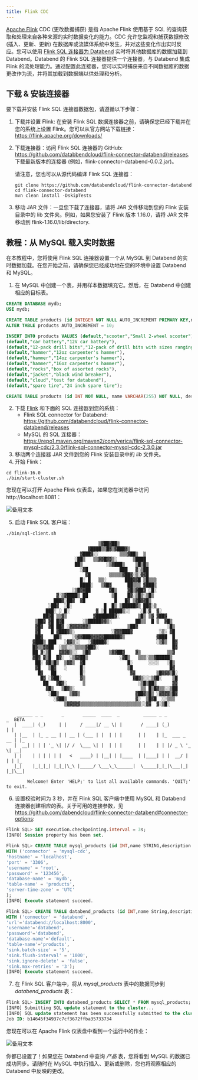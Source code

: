 ```yaml
---
title: Flink CDC
---
```


[Apache Flink](https://github.com/apache/flink) CDC (更改数据捕获) 是指 Apache Flink 使用基于 SQL 的查询获取和处理来自各种来源的实时数据变化的能力。CDC 允许您监视和捕获数据修改 (插入、更新、更新) 在数据库或流媒体系统中发生，并对这些变化作出实时反应。您可以使用 [Flink SQL 连接器为 Databend](https://github.com/databendcloud/flink-connector-databend) 实时将其他数据库的数据加载到 Databend。Databend 的 Flink SQL 连接器提供一个连接器，与 Databend 集成 Flink 的流处理能力。通过配置此连接器，您可以实时捕获来自不同数据库的数据更改作为流，并将其加载到数据端以供处理和分析。

## 下载 & 安装连接器

要下载并安装 Flink SQL 连接器数据包，请遵循以下步骤：

1. 下载并设置 Flink: 在安装 Flink SQL 数据连接器之前，请确保您已经下载并在您的系统上设置 Flink。您可以从官方网站下载链接：https://flink.apache.org/downloads/

2. 下载连接器：访问 Flink SQL 连接器的 GitHub: https://github.com/databbendcloud/flink-connector-databend/releases. 下载最新版本的连接器 (例如，flink-connector-databend-0.0.2.jar)。

    请注意，您也可以从源代码编译 Flink SQL 连接器：

    ```shell
    git clone https://github.com/databendcloud/flink-connector-databend
    cd flink-connector-databend
    mvn clean install -DskipTests
    ```

3. 移动 JAR 文件：一旦您下载了连接器，请将 JAR 文件移动到您的 Flink 安装目录中的 lib 文件夹。例如，如果您安装了 Flink 版本 1.16.0，请将 JAR 文件移动到 flink-1.16.0/lib/directory.

## 教程：从 MySQL 载入实时数据

在本教程中，您将使用 Flink SQL 连接器设置一个从 MySQL 到 Databend 的实时数据加载。在您开始之前，请确保您已经成功地在您的环境中设置 Databend 和 MySQL。

1. 在 MySQL 中创建一个表，并用样本数据填充它。然后，在 Databend 中创建相应的目标表。

```sql title='In MySQL:'
CREATE DATABASE mydb;
USE mydb;

CREATE TABLE products (id INTEGER NOT NULL AUTO_INCREMENT PRIMARY KEY,name VARCHAR(255) NOT NULL,description VARCHAR(512));
ALTER TABLE products AUTO_INCREMENT = 10;

INSERT INTO products VALUES (default,"scooter","Small 2-wheel scooter"),
(default,"car battery","12V car battery"),
(default,"12-pack drill bits","12-pack of drill bits with sizes ranging from #40 to #3"),
(default,"hammer","12oz carpenter's hammer"),
(default,"hammer","14oz carpenter's hammer"),
(default,"hammer","16oz carpenter's hammer"),
(default,"rocks","box of assorted rocks"),
(default,"jacket","black wind breaker"),
(default,"cloud","test for databend"),
(default,"spare tire","24 inch spare tire");
```

```sql title='In Databend:'
CREATE TABLE products (id INT NOT NULL, name VARCHAR(255) NOT NULL, description VARCHAR(512) );
```

2. 下载 [Flink](https://flink.apache.org/downloads/) 和下面的 SQL 连接器到您的系统：
    - Flink SQL connector for Databend: https://github.com/databendcloud/flink-connector-databend/releases
    - MySQL 的 SQL 连接器：https://repo1.maven.org/maven2/com/verica/flink-sql-connector-mysql-cdc/2.3.0/flink-sql-connector-mysql-cdc-2.3.0.jar
3. 移动两个连接器 JAR 文件到您的 Flink 安装目录中的 *lib* 文件夹。
4. 开始 Flink：

```shell
cd flink-16.0
./bin/start-cluster.sh
```

您现在可以打开 Apache Flink 仪表盘，如果您在浏览器中访问 http://localhost:8081：

![备用文本](/img/load/cdc-dashboard.png)

5. 启动 Flink SQL 客户端：

```shell
./bin/sql-client.sh

                                   ▒▓██▓██▒
                               ▓████▒▒█▓▒▓███▓▒
                            ▓███▓░░        ▒▒▒▓██▒  ▒
                          ░██▒   ▒▒▓▓█▓▓▒░      ▒████
                          ██▒         ░▒▓███▒    ▒█▒█▒
                            ░▓█            ███   ▓░▒██
                              ▓█       ▒▒▒▒▒▓██▓░▒░▓▓█
                            █░ █   ▒▒░       ███▓▓█ ▒█▒▒▒
                            ████░   ▒▓█▓      ██▒▒▒ ▓███▒
                         ░▒█▓▓██       ▓█▒    ▓█▒▓██▓ ░█░
                   ▓░▒▓████▒ ██         ▒█    █▓░▒█▒░▒█▒
                  ███▓░██▓  ▓█           █   █▓ ▒▓█▓▓█▒
                ░██▓  ░█░            █  █▒ ▒█████▓▒ ██▓░▒
               ███░ ░ █░          ▓ ░█ █████▒░░    ░█░▓  ▓░
              ██▓█ ▒▒▓▒          ▓███████▓░       ▒█▒ ▒▓ ▓██▓
           ▒██▓ ▓█ █▓█       ░▒█████▓▓▒░         ██▒▒  █ ▒  ▓█▒
           ▓█▓  ▓█ ██▓ ░▓▓▓▓▓▓▓▒              ▒██▓           ░█▒
           ▓█    █ ▓███▓▒░              ░▓▓▓███▓          ░▒░ ▓█
           ██▓    ██▒    ░▒▓▓███▓▓▓▓▓██████▓▒            ▓███  █
          ▓███▒ ███   ░▓▓▒░░   ░▓████▓░                  ░▒▓▒  █▓
          █▓▒▒▓▓██  ░▒▒░░░▒▒▒▒▓██▓░                            █▓
          ██ ▓░▒█   ▓▓▓▓▒░░  ▒█▓       ▒▓▓██▓    ▓▒          ▒▒▓
          ▓█▓ ▓▒█  █▓░  ░▒▓▓██▒            ░▓█▒   ▒▒▒░▒▒▓█████▒
           ██░ ▓█▒█▒  ▒▓▓▒  ▓█                █░      ░░░░   ░█▒
           ▓█   ▒█▓   ░     █░                ▒█              █▓
            █▓   ██         █░                 ▓▓        ▒█▓▓▓▒█░
             █▓ ░▓██░       ▓▒                  ▓█▓▒░░░▒▓█░    ▒█
              ██   ▓█▓░      ▒                    ░▒█▒██▒      ▓▓
               ▓█▒   ▒█▓▒░                         ▒▒ █▒█▓▒▒░░▒██
                ░██▒    ▒▓▓▒                     ▓██▓▒█▒ ░▓▓▓▓▒█▓
                  ░▓██▒                          ▓░  ▒█▓█  ░░▒▒▒
                      ▒▓▓▓▓▓▒▒▒▒▒▒▒▒▒▒▒▒▒▒▒▒▒▒▒▒▒▒▒░░▓▓  ▓░▒█░

    ______ _ _       _       _____  ____  _         _____ _ _            _  BETA   
   |  ____| (_)     | |     / ____|/ __ \| |       / ____| (_)          | |  
   | |__  | |_ _ __ | | __ | (___ | |  | | |      | |    | |_  ___ _ __ | |_ 
   |  __| | | | '_ \| |/ /  \___ \| |  | | |      | |    | | |/ _ \ '_ \| __|
   | |    | | | | | |   <   ____) | |__| | |____  | |____| | |  __/ | | | |_ 
   |_|    |_|_|_| |_|_|\_\ |_____/ \___\_\______|  \_____|_|_|\___|_| |_|\__|

        Welcome! Enter 'HELP;' to list all available commands. 'QUIT;' to exit.
```

6. 设置校验时间为 3 秒，并在 Flink SQL 客户端中使用 MySQL 和 Databend 连接器创建相应的表。关于可用的连接参数，见 https://github.com/dabendcloud/flink-connector-databend#connector-options:

```sql       
Flink SQL> SET execution.checkpointing.interval = 3s;
[INFO] Session property has been set.

Flink SQL> CREATE TABLE mysql_products (id INT,name STRING,description STRING,PRIMARY KEY (id) NOT ENFORCED) 
WITH ('connector' = 'mysql-cdc',
'hostname' = 'localhost',
'port' = '3306',
'username' = 'root',
'password' = '123456',
'database-name' = 'mydb',
'table-name' = 'products',
'server-time-zone' = 'UTC'
);
[INFO] Execute statement succeed.

Flink SQL> CREATE TABLE databend_products (id INT,name String,description String, PRIMARY KEY (`id`) NOT ENFORCED) 
WITH ('connector' = 'databend',
'url'='databend://localhost:8000',
'username'='databend',
'password'='databend',
'database-name'='default',
'table-name'='products',
'sink.batch-size' = '5',
'sink.flush-interval' = '1000',
'sink.ignore-delete' = 'false',
'sink.max-retries' = '3');
[INFO] Execute statement succeed.
```

7. 在 Flink SQL 客户端中，将从 *mysql_products* 表中的数据同步到 *databend_products* 表：

```sql
Flink SQL> INSERT INTO databend_products SELECT * FROM mysql_products;
[INFO] Submitting SQL update statement to the cluster...
[INFO] SQL update statement has been successfully submitted to the cluster:
Job ID: b14645f34937c7cf3672ffba35733734
```
您现在可以在 Apache Flink 仪表盘中看到一个运行中的作业：

![备用文本](/img/load/cdc-job.png)

你都已设置了！如果您在 Databend 中查询 *产品* 表，您将看到 MySQL 的数据已成功同步。请随时在 MySQL 中执行插入、更新或删除，您也将观察相应的 Databend 中反映的更改。
